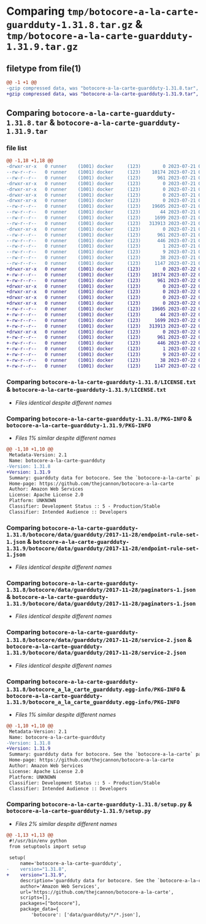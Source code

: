 # Comparing `tmp/botocore-a-la-carte-guardduty-1.31.8.tar.gz` & `tmp/botocore-a-la-carte-guardduty-1.31.9.tar.gz`

## filetype from file(1)

```diff
@@ -1 +1 @@
-gzip compressed data, was "botocore-a-la-carte-guardduty-1.31.8.tar", last modified: Fri Jul 21 01:21:25 2023, max compression
+gzip compressed data, was "botocore-a-la-carte-guardduty-1.31.9.tar", last modified: Sat Jul 22 01:20:27 2023, max compression
```

## Comparing `botocore-a-la-carte-guardduty-1.31.8.tar` & `botocore-a-la-carte-guardduty-1.31.9.tar`

### file list

```diff
@@ -1,18 +1,18 @@
-drwxr-xr-x   0 runner    (1001) docker     (123)        0 2023-07-21 01:21:25.183001 botocore-a-la-carte-guardduty-1.31.8/
--rw-r--r--   0 runner    (1001) docker     (123)    10174 2023-07-21 01:21:24.000000 botocore-a-la-carte-guardduty-1.31.8/LICENSE.txt
--rw-r--r--   0 runner    (1001) docker     (123)      961 2023-07-21 01:21:25.183001 botocore-a-la-carte-guardduty-1.31.8/PKG-INFO
-drwxr-xr-x   0 runner    (1001) docker     (123)        0 2023-07-21 01:21:25.179001 botocore-a-la-carte-guardduty-1.31.8/botocore/
-drwxr-xr-x   0 runner    (1001) docker     (123)        0 2023-07-21 01:21:25.179001 botocore-a-la-carte-guardduty-1.31.8/botocore/data/
-drwxr-xr-x   0 runner    (1001) docker     (123)        0 2023-07-21 01:21:25.179001 botocore-a-la-carte-guardduty-1.31.8/botocore/data/guardduty/
-drwxr-xr-x   0 runner    (1001) docker     (123)        0 2023-07-21 01:21:25.183001 botocore-a-la-carte-guardduty-1.31.8/botocore/data/guardduty/2017-11-28/
--rw-r--r--   0 runner    (1001) docker     (123)    19605 2023-07-21 01:21:06.000000 botocore-a-la-carte-guardduty-1.31.8/botocore/data/guardduty/2017-11-28/endpoint-rule-set-1.json
--rw-r--r--   0 runner    (1001) docker     (123)       44 2023-07-21 01:21:06.000000 botocore-a-la-carte-guardduty-1.31.8/botocore/data/guardduty/2017-11-28/examples-1.json
--rw-r--r--   0 runner    (1001) docker     (123)     1699 2023-07-21 01:21:06.000000 botocore-a-la-carte-guardduty-1.31.8/botocore/data/guardduty/2017-11-28/paginators-1.json
--rw-r--r--   0 runner    (1001) docker     (123)   313913 2023-07-21 01:21:06.000000 botocore-a-la-carte-guardduty-1.31.8/botocore/data/guardduty/2017-11-28/service-2.json
-drwxr-xr-x   0 runner    (1001) docker     (123)        0 2023-07-21 01:21:25.183001 botocore-a-la-carte-guardduty-1.31.8/botocore_a_la_carte_guardduty.egg-info/
--rw-r--r--   0 runner    (1001) docker     (123)      961 2023-07-21 01:21:25.000000 botocore-a-la-carte-guardduty-1.31.8/botocore_a_la_carte_guardduty.egg-info/PKG-INFO
--rw-r--r--   0 runner    (1001) docker     (123)      446 2023-07-21 01:21:25.000000 botocore-a-la-carte-guardduty-1.31.8/botocore_a_la_carte_guardduty.egg-info/SOURCES.txt
--rw-r--r--   0 runner    (1001) docker     (123)        1 2023-07-21 01:21:25.000000 botocore-a-la-carte-guardduty-1.31.8/botocore_a_la_carte_guardduty.egg-info/dependency_links.txt
--rw-r--r--   0 runner    (1001) docker     (123)        9 2023-07-21 01:21:25.000000 botocore-a-la-carte-guardduty-1.31.8/botocore_a_la_carte_guardduty.egg-info/top_level.txt
--rw-r--r--   0 runner    (1001) docker     (123)       38 2023-07-21 01:21:25.183001 botocore-a-la-carte-guardduty-1.31.8/setup.cfg
--rw-r--r--   0 runner    (1001) docker     (123)     1147 2023-07-21 01:21:24.000000 botocore-a-la-carte-guardduty-1.31.8/setup.py
+drwxr-xr-x   0 runner    (1001) docker     (123)        0 2023-07-22 01:20:27.716961 botocore-a-la-carte-guardduty-1.31.9/
+-rw-r--r--   0 runner    (1001) docker     (123)    10174 2023-07-22 01:20:27.000000 botocore-a-la-carte-guardduty-1.31.9/LICENSE.txt
+-rw-r--r--   0 runner    (1001) docker     (123)      961 2023-07-22 01:20:27.716961 botocore-a-la-carte-guardduty-1.31.9/PKG-INFO
+drwxr-xr-x   0 runner    (1001) docker     (123)        0 2023-07-22 01:20:27.712961 botocore-a-la-carte-guardduty-1.31.9/botocore/
+drwxr-xr-x   0 runner    (1001) docker     (123)        0 2023-07-22 01:20:27.712961 botocore-a-la-carte-guardduty-1.31.9/botocore/data/
+drwxr-xr-x   0 runner    (1001) docker     (123)        0 2023-07-22 01:20:27.712961 botocore-a-la-carte-guardduty-1.31.9/botocore/data/guardduty/
+drwxr-xr-x   0 runner    (1001) docker     (123)        0 2023-07-22 01:20:27.716961 botocore-a-la-carte-guardduty-1.31.9/botocore/data/guardduty/2017-11-28/
+-rw-r--r--   0 runner    (1001) docker     (123)    19605 2023-07-22 01:20:09.000000 botocore-a-la-carte-guardduty-1.31.9/botocore/data/guardduty/2017-11-28/endpoint-rule-set-1.json
+-rw-r--r--   0 runner    (1001) docker     (123)       44 2023-07-22 01:20:09.000000 botocore-a-la-carte-guardduty-1.31.9/botocore/data/guardduty/2017-11-28/examples-1.json
+-rw-r--r--   0 runner    (1001) docker     (123)     1699 2023-07-22 01:20:09.000000 botocore-a-la-carte-guardduty-1.31.9/botocore/data/guardduty/2017-11-28/paginators-1.json
+-rw-r--r--   0 runner    (1001) docker     (123)   313913 2023-07-22 01:20:09.000000 botocore-a-la-carte-guardduty-1.31.9/botocore/data/guardduty/2017-11-28/service-2.json
+drwxr-xr-x   0 runner    (1001) docker     (123)        0 2023-07-22 01:20:27.716961 botocore-a-la-carte-guardduty-1.31.9/botocore_a_la_carte_guardduty.egg-info/
+-rw-r--r--   0 runner    (1001) docker     (123)      961 2023-07-22 01:20:27.000000 botocore-a-la-carte-guardduty-1.31.9/botocore_a_la_carte_guardduty.egg-info/PKG-INFO
+-rw-r--r--   0 runner    (1001) docker     (123)      446 2023-07-22 01:20:27.000000 botocore-a-la-carte-guardduty-1.31.9/botocore_a_la_carte_guardduty.egg-info/SOURCES.txt
+-rw-r--r--   0 runner    (1001) docker     (123)        1 2023-07-22 01:20:27.000000 botocore-a-la-carte-guardduty-1.31.9/botocore_a_la_carte_guardduty.egg-info/dependency_links.txt
+-rw-r--r--   0 runner    (1001) docker     (123)        9 2023-07-22 01:20:27.000000 botocore-a-la-carte-guardduty-1.31.9/botocore_a_la_carte_guardduty.egg-info/top_level.txt
+-rw-r--r--   0 runner    (1001) docker     (123)       38 2023-07-22 01:20:27.716961 botocore-a-la-carte-guardduty-1.31.9/setup.cfg
+-rw-r--r--   0 runner    (1001) docker     (123)     1147 2023-07-22 01:20:27.000000 botocore-a-la-carte-guardduty-1.31.9/setup.py
```

### Comparing `botocore-a-la-carte-guardduty-1.31.8/LICENSE.txt` & `botocore-a-la-carte-guardduty-1.31.9/LICENSE.txt`

 * *Files identical despite different names*

### Comparing `botocore-a-la-carte-guardduty-1.31.8/PKG-INFO` & `botocore-a-la-carte-guardduty-1.31.9/PKG-INFO`

 * *Files 1% similar despite different names*

```diff
@@ -1,10 +1,10 @@
 Metadata-Version: 2.1
 Name: botocore-a-la-carte-guardduty
-Version: 1.31.8
+Version: 1.31.9
 Summary: guardduty data for botocore. See the `botocore-a-la-carte` package for more info.
 Home-page: https://github.com/thejcannon/botocore-a-la-carte
 Author: Amazon Web Services
 License: Apache License 2.0
 Platform: UNKNOWN
 Classifier: Development Status :: 5 - Production/Stable
 Classifier: Intended Audience :: Developers
```

### Comparing `botocore-a-la-carte-guardduty-1.31.8/botocore/data/guardduty/2017-11-28/endpoint-rule-set-1.json` & `botocore-a-la-carte-guardduty-1.31.9/botocore/data/guardduty/2017-11-28/endpoint-rule-set-1.json`

 * *Files identical despite different names*

### Comparing `botocore-a-la-carte-guardduty-1.31.8/botocore/data/guardduty/2017-11-28/paginators-1.json` & `botocore-a-la-carte-guardduty-1.31.9/botocore/data/guardduty/2017-11-28/paginators-1.json`

 * *Files identical despite different names*

### Comparing `botocore-a-la-carte-guardduty-1.31.8/botocore/data/guardduty/2017-11-28/service-2.json` & `botocore-a-la-carte-guardduty-1.31.9/botocore/data/guardduty/2017-11-28/service-2.json`

 * *Files identical despite different names*

### Comparing `botocore-a-la-carte-guardduty-1.31.8/botocore_a_la_carte_guardduty.egg-info/PKG-INFO` & `botocore-a-la-carte-guardduty-1.31.9/botocore_a_la_carte_guardduty.egg-info/PKG-INFO`

 * *Files 1% similar despite different names*

```diff
@@ -1,10 +1,10 @@
 Metadata-Version: 2.1
 Name: botocore-a-la-carte-guardduty
-Version: 1.31.8
+Version: 1.31.9
 Summary: guardduty data for botocore. See the `botocore-a-la-carte` package for more info.
 Home-page: https://github.com/thejcannon/botocore-a-la-carte
 Author: Amazon Web Services
 License: Apache License 2.0
 Platform: UNKNOWN
 Classifier: Development Status :: 5 - Production/Stable
 Classifier: Intended Audience :: Developers
```

### Comparing `botocore-a-la-carte-guardduty-1.31.8/setup.py` & `botocore-a-la-carte-guardduty-1.31.9/setup.py`

 * *Files 2% similar despite different names*

```diff
@@ -1,13 +1,13 @@
 #!/usr/bin/env python
 from setuptools import setup
 
 setup(
     name='botocore-a-la-carte-guardduty',
-    version="1.31.8",
+    version="1.31.9",
     description='guardduty data for botocore. See the `botocore-a-la-carte` package for more info.',
     author='Amazon Web Services',
     url='https://github.com/thejcannon/botocore-a-la-carte',
     scripts=[],
     packages=["botocore"],
     package_data={
         'botocore': ['data/guardduty/*/*.json'],
```

